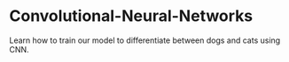 # Convolutional-Neural-Networks
Learn how to train our model to differentiate between dogs and cats using CNN.
